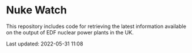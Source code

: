# Nuke Watch

This repository includes code for retrieving the latest information available on the output of EDF nuclear power plants in the UK.

Last updated: 2022-05-31 11:08